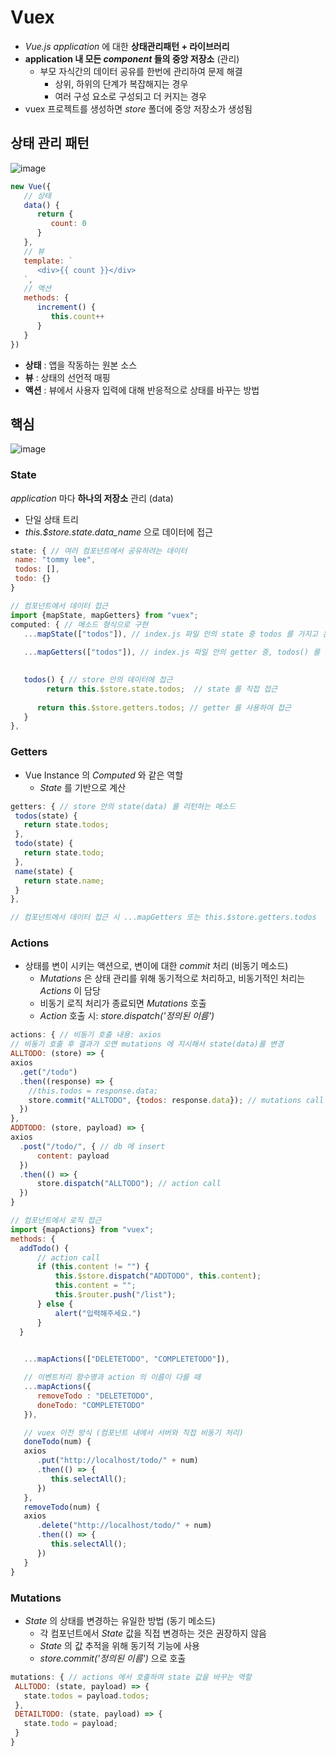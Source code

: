 # Vuex
* *Vue.js application* 에 대한 **상태관리패턴 + 라이브러리**
* **application 내 모든 *component* 들의 중앙 저장소** (관리)
   * 부모 자식간의 데이터 공유를 한번에 관리하여 문제 해결
      * 상위, 하위의 단계가 복잡해지는 경우
      * 여러 구성 요소로 구성되고 더 커지는 경우
* vuex 프로젝트를 생성하면 *store* 폴더에 중앙 저장소가 생성됨

## 상태 관리 패턴
![image](https://user-images.githubusercontent.com/54715744/141980949-c2e12ae9-38a0-4b53-a82d-09f28906919c.png)

```javascript
new Vue({
   // 상태
   data() {
      return {
         count: 0
      }
   },
   // 뷰
   template: `
      <div>{{ count }}</div>
   `,
   // 액션
   methods: {
      increment() {
         this.count++
      }
   }
})
```
* **상태** : 앱을 작동하는 원본 소스
* **뷰** : 상태의 선언적 매핑
* **액션** : 뷰에서 사용자 입력에 대해 반응적으로 상태를 바꾸는 방법

## 핵심
![image](https://user-images.githubusercontent.com/54715744/141981283-80a79738-2129-476e-8e0b-b5840789a9a4.png)

### **State**
*application* 마다 **하나의 저장소** 관리 (data)
   * 단일 상태 트리
   * *this.$store.state.data_name* 으로 데이터에 접근

```javascript
state: { // 여러 컴포넌트에서 공유하려는 데이터
 name: "tommy lee",
 todos: [],
 todo: {}
}

// 컴포넌트에서 데이터 접근
import {mapState, mapGetters} from "vuex";
computed: { // 메소드 형식으로 구현
   ...mapState(["todos"]), // index.js 파일 안의 state 중 todos 를 가지고 온다
   
   ...mapGetters(["todos"]), // index.js 파일 안의 getter 중, todos() 를 가지고 온다

  
   todos() { // store 안의 데이터에 접근
    	return this.$store.state.todos;  // state 를 직접 접근
    	
      return this.$store.getters.todos; // getter 를 사용하여 접근
   }
},
```

### **Getters**
* Vue Instance 의 *Computed* 와 같은 역할
   * *State* 를 기반으로 계산

```javascript
getters: { // store 안의 state(data) 를 리턴하는 메소드
 todos(state) {
   return state.todos;
 },
 todo(state) {
   return state.todo;
 },
 name(state) {
   return state.name;
 }
},

// 컴포넌트에서 데이터 접근 시 ...mapGetters 또는 this.$store.getters.todos
```

### **Actions**
* 상태를 변이 시키는 액션으로, 변이에 대한 *commit* 처리 (비동기 메소드)
   * *Mutations* 은 상태 관리를 위해 동기적으로 처리하고, 비동기적인 처리는 *Actions* 이 담당
   * 비동기 로직 처리가 종료되면 *Mutations* 호출
   * *Action* 호출 시: *store.dispatch('정의된 이름')*

```javascript
actions: { // 비동기 호출 내용: axios
// 비동기 호출 후 결과가 오면 mutations 에 지시해서 state(data)를 변경
ALLTODO: (store) => {
axios
  .get("/todo")
  .then((response) => {
    //this.todos = response.data;
    store.commit("ALLTODO", {todos: response.data}); // mutations call
  })
},
ADDTODO: (store, payload) => {
axios
  .post("/todo/", { // db 에 insert
      content: payload
  })
  .then(() => {
      store.dispatch("ALLTODO"); // action call
  })
}

// 컴포넌트에서 로직 접근
import {mapActions} from "vuex";
methods: {
  addTodo() {
      // action call
      if (this.content != "") {
          this.$store.dispatch("ADDTODO", this.content);
          this.content = "";
          this.$router.push("/list");
      } else {
          alert("입력해주세요.")
      }
  }

   
   ...mapActions(["DELETETODO", "COMPLETETODO"]),

   // 이벤트처리 함수명과 action 의 이름이 다를 때
   ...mapActions({
      removeTodo : "DELETETODO",
      doneTodo: "COMPLETETODO"
   }),

   // vuex 이전 방식 (컴포넌트 내에서 서버와 직접 비동기 처리)
   doneTodo(num) {
   axios
      .put("http://localhost/todo/" + num)
      .then(() => {
         this.selectAll();
      })
   },
   removeTodo(num) {
   axios
      .delete("http://localhost/todo/" + num)
      .then(() => {
         this.selectAll();
      })
   }
}
```

### **Mutations**
* *State* 의 상태를 변경하는 유일한 방법 (동기 메소드)
   * 각 컴포넌트에서 *State* 값을 직접 변경하는 것은 권장하지 않음
   * *State* 의 값 추적을 위해 동기적 기능에 사용
   * *store.commit('정의된 이름')* 으로 호출

```javascript
mutations: { // actions 에서 호출하여 state 값을 바꾸는 역할
 ALLTODO: (state, payload) => {
   state.todos = payload.todos;
 },
 DETAILTODO: (state, payload) => {
   state.todo = payload;
 }
}
```
